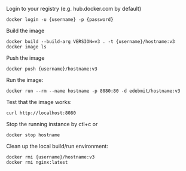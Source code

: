 Login to your registry (e.g. hub.docker.com by default)

```
docker login -u {username} -p {password}
```

Build the image

```
docker build --build-arg VERSION=v3 . -t {username}/hostname:v3
docker image ls
```


Push the image

```
docker push {username}/hostname:v3
```
Run the image:
```
docker run --rm --name hostname -p 8080:80 -d edebmit/hostname:v3
```
Test that the image works:
```
curl http://localhost:8080
```
Stop the running instance by ctl+c or 
```
docker stop hostname
```
Clean up the local build/run environment:
```
docker rmi {username}/hostname:v3
docker rmi nginx:latest
```